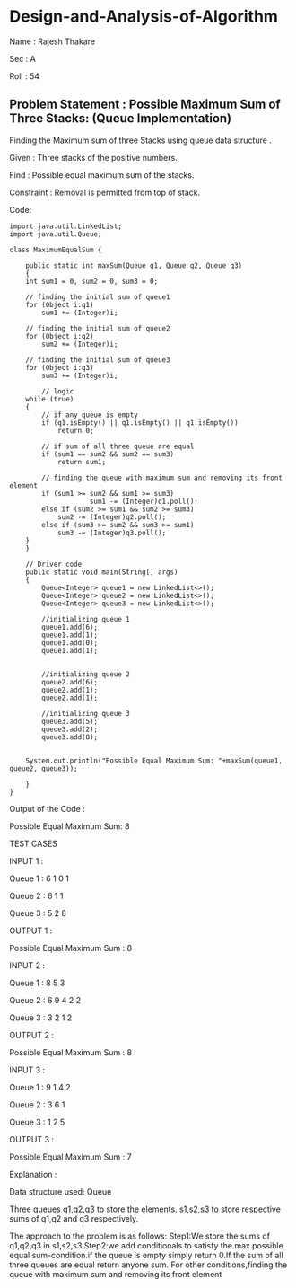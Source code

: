 # Design-and-Analysis-of-Algorithm

Name : Rajesh Thakare

Sec : A

Roll : 54



## Problem Statement : Possible Maximum Sum of Three Stacks: (Queue Implementation)

Finding the Maximum sum of three Stacks using queue data structure .

Given :
Three stacks of the positive numbers.


Find :
Possible equal maximum sum of the stacks.

Constraint :
Removal is permitted from top of stack.





Code:
```
import java.util.LinkedList;
import java.util.Queue;

class MaximumEqualSum {
	
	public static int maxSum(Queue q1, Queue q2, Queue q3)
	{
	int sum1 = 0, sum2 = 0, sum3 = 0;
	
	// finding the initial sum of queue1
	for (Object i:q1)
		sum1 += (Integer)i;
	
	// finding the initial sum of queue2
	for (Object i:q2)
		sum2 += (Integer)i;
	
	// finding the initial sum of queue3
	for (Object i:q3)
		sum3 += (Integer)i;
	
        // logic
	while (true)
	{
		// if any queue is empty
		if (q1.isEmpty() || q1.isEmpty() || q1.isEmpty())
			return 0;
	
		// if sum of all three queue are equal
		if (sum1 == sum2 && sum2 == sum3)
			return sum1;
		
		// finding the queue with maximum sum and removing its front element
		if (sum1 >= sum2 && sum1 >= sum3)
            		sum1 -= (Integer)q1.poll();
		else if (sum2 >= sum1 && sum2 >= sum3)
			sum2 -= (Integer)q2.poll();
		else if (sum3 >= sum2 && sum3 >= sum1)
			sum3 -= (Integer)q3.poll();
	}
	}
	
	// Driver code 
	public static void main(String[] args)
	{
        Queue<Integer> queue1 = new LinkedList<>();
        Queue<Integer> queue2 = new LinkedList<>();
        Queue<Integer> queue3 = new LinkedList<>();

        //initializing queue 1
        queue1.add(6);
        queue1.add(1);
        queue1.add(0);
        queue1.add(1);
        

        //initializing queue 2
        queue2.add(6);
        queue2.add(1);
        queue2.add(1);
	    
        //initializing queue 3
        queue3.add(5);
        queue3.add(2);
        queue3.add(8);
       

	System.out.println("Possible Equal Maximum Sum: "+maxSum(queue1, queue2, queue3));
		
	}
}
```


Output of the Code  :

Possible Equal Maximum Sum:  8


TEST CASES

INPUT 1 :

Queue 1 : 6 1 0 1

Queue 2 : 6 1 1 

Queue 3 : 5 2 8

OUTPUT 1  :

Possible Equal Maximum Sum : 8


INPUT 2 :

Queue 1 : 8 5 3

Queue 2 : 6 9 4 2 2

Queue 3 : 3 2 1 2

OUTPUT 2  :

Possible Equal Maximum Sum : 8


INPUT 3 :

Queue 1 : 9 1 4 2

Queue 2 : 3 6 1

Queue 3 : 1 2 5

OUTPUT 3 :

Possible Equal Maximum Sum : 7




Explanation :

Data structure used: Queue

Three queues q1,q2,q3 to store the elements.
s1,s2,s3 to store respective sums of q1,q2 and q3 respectively.

The approach to the problem is as follows:
Step1:We store the sums of q1,q2,q3 in s1,s2,s3
Step2:we add conditionals to satisfy the max possible equal  sum-condition.if the queue is empty simply return 0.If the sum of all three queues are equal return anyone sum.
For other conditions,finding the queue with maximum sum and removing its front element






